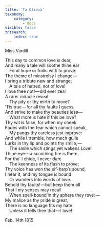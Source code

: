 ```yaml
---
title: 'To Olivia'
taxonomy:
    category:
        - docs
visible: false
tntsearch:
    index: true
---
```


<div class="author">Miss Vardill</div>

This day to common love is dear,  
And many a tale will soothe thine ear  
&emsp;Fond hope or frolic with to prove:  
The theme of minstrelsy I change —   
I bring a tribute new and strange;  
&emsp;A tale of hatred, not of love!  
I love thee not! — did ever zeal  
A rarer miracle reveal  
&emsp;Thy pity or thy mirth to move?  
’Tis true — for all thy faults I guess,  
And strive to make thy beauties less —   
&emsp;What more is hate if this be love?  
Thy wit is false, for when my cheek  
Fades with the fear which cannot speak,  
&emsp;My pangs thy careless jest improve:  
And while I tremble, how much guile  
Lurks in thy lip and points thy smile, —   
&emsp;The smile which stings yet wakens Love!  
Thine eye — a scorching fire is there,  
For tho’ I chide, I never dare  
&emsp;The keenness of its flash to prove;  
Thy voice has won the elf-harp’s sound,  
I hear it, and my tongue is bound  
&emsp;Or wanders into words of love.  
Behold thy faults! — but keep them all  
That I my senses may recall  
&emsp;When spell-bound in thy sphere they rove: —   
My malice as thy pride is great,  
There is no language fits my hate  
&emsp;Unless it tells thee that — I love!

Feb. 14th 1815